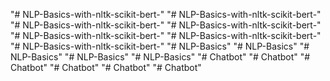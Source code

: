 "# NLP-Basics-with-nltk-scikit-bert-" 
"# NLP-Basics-with-nltk-scikit-bert-" 
"# NLP-Basics-with-nltk-scikit-bert-" 
"# NLP-Basics-with-nltk-scikit-bert-" 
"# NLP-Basics-with-nltk-scikit-bert-" 
"# NLP-Basics-with-nltk-scikit-bert-" 
"# NLP-Basics-with-nltk-scikit-bert-" 
"# NLP-Basics" 
"# NLP-Basics" 
"# NLP-Basics" 
"# NLP-Basics" 
"# NLP-Basics" 
"# Chatbot" 
"# Chatbot" 
"# Chatbot" 
"# Chatbot" 
"# Chatbot" 
"# Chatbot" 

